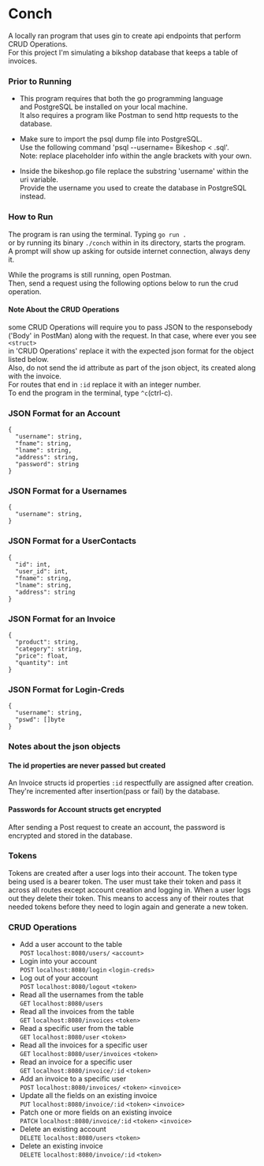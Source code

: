 # Conch

A locally ran program that uses gin to create api endpoints that perform CRUD Operations.<br>
For this project I'm simulating a bikshop database that keeps a table of invoices.

### Prior to Running

* This program requires that both the go programming language<br>
  and PostgreSQL be installed on your local machine.<br>
  It also  requires a program like Postman to send http requests 
  to the database.

* Make sure to import the psql dump file into PostgreSQL.<br>
  Use the following command 'psql --username=<username> Bikeshop <  <filename>.sql'. <br>
  Note: replace placeholder info within the angle brackets with your own.

* Inside the bikeshop.go file replace the substring 'username' within the uri variable. <br>
  Provide the username you used to create the database in PostgreSQL instead.

### How to Run

The program is ran using the terminal. Typing `go run .`<br> 
or by running its binary `./conch` within in its directory, starts the program.<br>
A prompt will show up asking for outside internet connection, always deny it.

While the programs is still running, open Postman.<br>
Then, send a request using the following options below to run the crud operation.

#### Note About the CRUD Operations
some CRUD Operations will require you to pass JSON to the responsebody<br>
('Body' in PostMan) along with the request. In that case, where ever you see `<struct>`<br> 
in 'CRUD Operations' replace it with the expected json format for the object listed below.<br>
Also, do not send the id attribute as part of the json object, its created along with the invoice.<br> 
For routes that end in `:id` replace it with an integer number.<br>
To end the program in the terminal, type `^c`(ctrl-c).

### JSON Format for an Account
```
{
  "username": string,
  "fname": string,
  "lname": string,
  "address": string,
  "password": string
}
```

### JSON Format for a Usernames
```
{ 
  "username": string,
}
```

### JSON Format for a UserContacts
```
{ 
  "id": int,
  "user_id": int,
  "fname": string,
  "lname": string,
  "address": string
}
```

### JSON Format for an Invoice
```
{
  "product": string,
  "category": string,
  "price": float,
  "quantity": int
}
```

### JSON Format for Login-Creds
```
{
  "username": string,
  "pswd": []byte
}
```


### Notes about the json objects

#### The id properties are never passed but created 
An Invoice structs id properties `:id` respectfully are assigned after creation.
They're incremented after insertion(pass or fail) by the database.

#### Passwords for Account structs get encrypted
After sending a Post request to create an account,
the password is encrypted and stored in the database.

### Tokens

Tokens are created after a user logs into their account. 
The token type being used is a bearer token.
The user must take their token and pass it across all
routes except account creation and logging in.
When a user logs out they delete their token.
This means to access any of their routes that needed
tokens before they need to login again and
generate a new token.




### CRUD Operations
* Add a user account to the table<br>
   `POST` `localhost:8080/users/` `<account>`
* Login into your account<br>
   `POST` `localhost:8080/login` `<login-creds>`
* Log out of your account<br>
   `POST` `localhost:8080/logout` `<token>`
* Read all the usernames from the table<br>
   `GET` `localhost:8080/users`
* Read all the invoices from the table<br>
   `GET` `localhost:8080/invoices` `<token>`
* Read a specific user from the table<br>
   `GET` `localhost:8080/user` `<token>`
* Read all the invoices for a specific user<br>
   `GET` `localhost:8080/user/invoices` `<token>`
* Read an invoice for a specific user<br>
   `GET` `localhost:8080/invoice/:id` `<token>`
* Add an invoice to a specific user<br>
   `POST` `localhost:8080/invoices/` `<token>` `<invoice>`
* Update all the fields on an existing invoice<br>
   `PUT` `localhost:8080/invoice/:id`  `<token>` `<invoice>`
* Patch one or more fields on an existing invoice<br>
   `PATCH` `localhost:8080/invoice/:id` `<token>` `<invoice>`
* Delete an existing account<br>
   `DELETE` `localhost:8080/users` `<token>`
* Delete an existing invoice<br>
   `DELETE` `localhost:8080/invoice/:id` `<token>`
